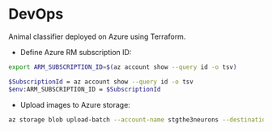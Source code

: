 # DevOps

Animal classifier deployed on Azure using Terraform.

- Define Azure RM subscription ID:

```bash
export ARM_SUBSCRIPTION_ID=$(az account show --query id -o tsv) 
```

```bash
$SubscriptionId = az account show --query id -o tsv
$env:ARM_SUBSCRIPTION_ID = $SubscriptionId   
```

- Upload images to Azure storage:

```bash
az storage blob upload-batch --account-name stgthe3neurons --destination training-data --source ./data
```